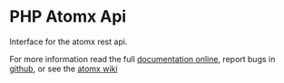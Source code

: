 
PHP Atomx Api
=============

Interface for the atomx rest api.

For more information read the full [documentation online](https://www.atomx.com/atomx-api-php/),
report bugs in [github](https://github.com/atomx/atomx-api-php>),
or see the [atomx wiki](https://wiki.atomx.com/api)

